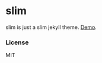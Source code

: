 # slim

slim is just a slim jekyll theme. [Demo](https://syaning.github.io/slim/).

### License

MIT
